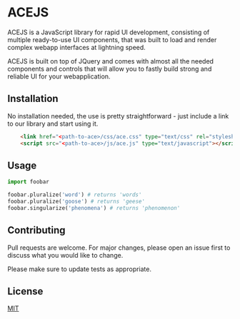 # ACEJS

ACEJS is a JavaScript library for rapid UI development, consisting of multiple ready-to-use UI components, that was built to load and render complex webapp interfaces at lightning speed.

ACEJS is built on top of JQuery and comes with almost all the needed components and controls that will allow you to fastly build strong and reliable UI for your webapplication.   

  
## Installation

No installation needed, the use is pretty straightforward - just include a link to our library and start using it.

```html
	<link href="<path-to-ace>/css/ace.css" type="text/css" rel="stylesheet" />
	<script src="<path-to-ace>/js/ace.js" type="text/javascript"></script>
```

## Usage

```python
import foobar

foobar.pluralize('word') # returns 'words'
foobar.pluralize('goose') # returns 'geese'
foobar.singularize('phenomena') # returns 'phenomenon'
```

## Contributing
Pull requests are welcome. For major changes, please open an issue first to discuss what you would like to change.

Please make sure to update tests as appropriate.

## License
[MIT](https://choosealicense.com/licenses/mit/)